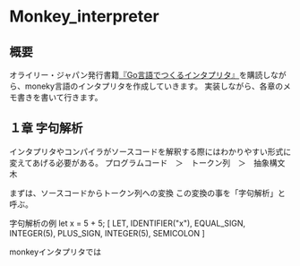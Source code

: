 # Monkey_interpreter
## 概要
オライリー・ジャパン発行書籍[『Go言語でつくるインタプリタ』](https://www.oreilly.co.jp/books/9784873118222/)を購読しながら、moneky言語のインタプリタを作成していきます。
実装しながら、各章のメモ書きを書いて行きます。

## １章 字句解析
インタプリタやコンパイラがソースコードを解釈する際にはわかりやすい形式に変えてあげる必要がある。
プログラムコード　＞　トークン列　＞　抽象構文木

まずは、ソースコードからトークン列への変換
この変換の事を「字句解析」と呼ぶ。

字句解析の例
let x = 5 + 5;
[
 LET,
 IDENTIFIER("x"),
 EQUAL_SIGN,
 INTEGER(5),
 PLUS_SIGN,
 INTEGER(5),
 SEMICOLON
]

monkeyインタプリタでは
